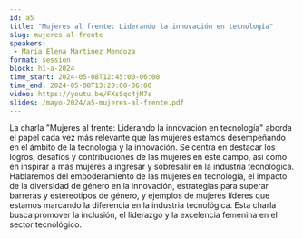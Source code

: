 ```yaml
---
id: a5
title: "Mujeres al frente: Liderando la innovación en tecnología"
slug: mujeres-al-frente
speakers:
 - Maria Elena Martinez Mendoza
format: session
block: h1-a-2024
time_start: 2024-05-08T12:45:00-06:00
time_end: 2024-05-08T13:20:00-06:00
video: https://youtu.be/FXsSqc4jM7s
slides: /mayo-2024/a5-mujeres-al-frente.pdf
---
```


La charla "Mujeres al frente: Liderando la innovación en tecnología" aborda el papel cada vez más relevante que las mujeres estamos desempeñando en el ámbito de la tecnología y la innovación. Se centra en destacar los logros, desafíos y contribuciones de las mujeres en este campo, así como en inspirar a más mujeres a ingresar y sobresalir en la industria tecnológica. Hablaremos del empoderamiento de las mujeres en tecnología, el impacto de la diversidad de género en la innovación, estrategias para superar barreras y estereotipos de género, y ejemplos de mujeres líderes que estamos marcando la diferencia en la industria tecnológica. Esta charla busca promover la inclusión, el liderazgo y la excelencia femenina en el sector tecnológico.